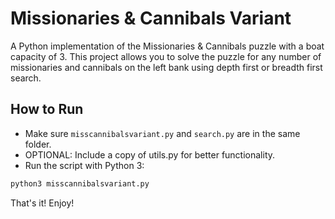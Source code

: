 # Missionaries & Cannibals Variant

A Python implementation of the Missionaries & Cannibals puzzle with a boat capacity of 3. This project allows you to solve the puzzle for any number of missionaries and cannibals on the left bank using depth first or breadth first search.

## How to Run

-   Make sure `misscannibalsvariant.py` and `search.py` are in the same folder.
-   OPTIONAL: Include a copy of utils.py for better functionality.
-   Run the script with Python 3:

```bash
python3 misscannibalsvariant.py

```

That's it! Enjoy!
